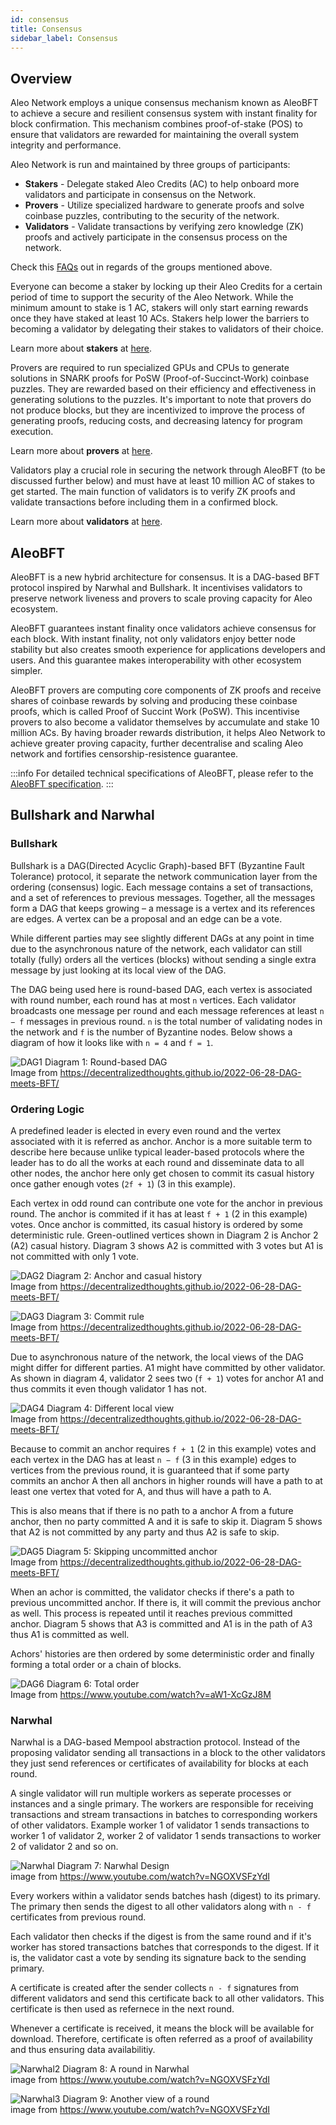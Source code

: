 ```yaml
---
id: consensus 
title: Consensus
sidebar_label: Consensus
---
```


## Overview
Aleo Network employs a unique consensus mechanism known as AleoBFT to achieve a secure and resilient consensus system with instant finality for block confirmation. This mechanism combines proof-of-stake (POS) to ensure that validators are rewarded for maintaining the overall system integrity and performance.

Aleo Network is run and maintained by three groups of participants:  
- **Stakers** - Delegate staked Aleo Credits (AC) to help onboard more validators and participate in consensus on the Network.  
- **Provers** - Utilize specialized hardware to generate proofs and solve coinbase puzzles, contributing to the security of the network.
- **Validators** - Validate transactions by verifying zero knowledge (ZK) proofs and actively participate in the consensus process on the network.

Check this [FAQs](https://aleo.org/faq/) out in regards of the groups mentioned above.

Everyone can become a staker by locking up their Aleo Credits for a certain period of time to support the security of the Aleo Network. While the minimum amount to stake is 1 AC, stakers will only start earning rewards once they have staked at least 10 ACs. Stakers help lower the barriers to becoming a validator by delegating their stakes to validators of their choice.  


Learn more about **stakers** at [here](./stakers.md).  

Provers are required to run specialized GPUs and CPUs to generate solutions in SNARK proofs for PoSW (Proof-of-Succinct-Work) coinbase puzzles. They are rewarded based on their efficiency and effectiveness in generating solutions to the puzzles. It's important to note that provers do not produce blocks, but they are incentivized to improve the process of generating proofs, reducing costs, and decreasing latency for program execution.  

Learn more about **provers** at [here](./provers.md).  

Validators play a crucial role in securing the network through AleoBFT (to be discussed further below) and must have at least 10 million AC of stakes to get started. The main function of validators is to verify ZK proofs and validate transactions before including them in a confirmed block.

Learn more about **validators** at [here](./validators.md).   



## AleoBFT
AleoBFT is a new hybrid architecture for consensus. It is a DAG-based BFT protocol inspired by Narwhal and Bullshark. It incentivises validators to preserve network liveness and provers to scale proving capacity for Aleo ecosystem.

AleoBFT guarantees instant finality once validators achieve consensus for each block. With instant finality, not only validators enjoy better node stability but also creates smooth experience for applications developers and users. And this guarantee makes interoperability with other ecosystem simpler.

AleoBFT provers are computing core components of ZK proofs and receive shares of coinbase rewards by solving and producing these coinbase proofs, which is called Proof of Succint Work (PoSW). This incentivise provers to also become a validator themselves by accumulate and stake 10 million ACs. By having broader rewards distribution, it helps Aleo Network to achieve greater proving capacity, further decentralise and scaling Aleo network and fortifies censorship-resistence guarantee.

:::info
For detailed technical specifications of AleoBFT, please refer to the [AleoBFT specification](https://developer.aleo.org/specs/aleobft.pdf).
:::

## Bullshark and Narwhal

### Bullshark
Bullshark is a DAG(Directed Acyclic Graph)-based BFT (Byzantine Fault Tolerance) protocol, it separate the network communication layer from the ordering (consensus) logic. Each message contains a set of transactions, and a set of references to previous messages. Together, all the messages form a DAG that keeps growing – a message is a vertex and its references are edges. A vertex can be a proposal and an edge can be a vote.

While different parties may see slightly different DAGs at any point in time due to the asynchronous nature of the network, each validator can still totally (fully) orders all the vertices (blocks) without sending a single extra message by just looking at its local view of the DAG.

The DAG being used here is round-based DAG, each vertex is associated with round number, each round has at most `n` vertices. Each validator broadcasts one message per round and each message references at least `n − f` messages in previous round. `n` is the total number of validating nodes in the network and `f` is the number of Byzantine nodes. Below shows a diagram of how it looks like with `n = 4` and `f = 1`.

![DAG1](./images/DAG1.png)
Diagram 1: Round-based DAG  
Image from https://decentralizedthoughts.github.io/2022-06-28-DAG-meets-BFT/

### Ordering Logic
A predefined leader is elected in every even round and the vertex associated with it is referred as anchor. Anchor is a more suitable term to describe here because unlike typical leader-based protocols where the leader has to do all the works at each round and disseminate data to all other nodes, the anchor here only get chosen to commit its casual history once gather enough votes (`2f + 1`) (3 in this example).  

Each vertex in odd round can contribute one vote for the anchor in previous round. The anchor is commited if it has at least `f + 1` (2 in this example) votes. Once anchor is committed, its casual history is ordered by some deterministic rule. Green-outlined vertices shown in Diagram 2 is Anchor 2 (A2) casual history. Diagram 3 shows A2 is committed with 3 votes but A1 is not committed with only 1 vote.

![DAG2](./images/DAG2.png)
Diagram 2: Anchor and casual history  
Image from https://decentralizedthoughts.github.io/2022-06-28-DAG-meets-BFT/

![DAG3](./images/DAG3.png)
Diagram 3: Commit rule  
Image from https://decentralizedthoughts.github.io/2022-06-28-DAG-meets-BFT/

Due to asynchronous nature of the network, the local views of the DAG might differ for different parties. A1 might have committed by other validator. As shown in diagram 4, validator 2 sees two (`f + 1`) votes for anchor A1 and thus commits it even though validator 1 has not.

![DAG4](./images/DAG4.png)
Diagram 4: Different local view  
Image from https://decentralizedthoughts.github.io/2022-06-28-DAG-meets-BFT/

Because to commit an anchor requires `f + 1` (2 in this example) votes and each vertex in the DAG has at least `n − f` (3 in this example) edges to vertices from the previous round, it is guaranteed that if some party commits an anchor A then all anchors in higher rounds will have a path to at least one vertex that voted for A, and thus will have a path to A.

This is also means that if there is no path to a anchor A from a future anchor, then no party committed A and it is safe to skip it. Diagram 5 shows that A2 is not committed by any party and thus A2 is safe to skip.

![DAG5](./images/DAG5.png)
Diagram 5: Skipping uncommitted anchor  
Image from https://decentralizedthoughts.github.io/2022-06-28-DAG-meets-BFT/

When an achor is committed, the validator checks if there's a path to previous uncommitted anchor. If there is, it will commit the previous anchor as well. This process is repeated until it reaches previous committed anchor. Diagram 5 shows that A3 is committed and A1 is in the path of A3 thus A1 is committed as well.

Achors' histories are then ordered by some deterministic order and finally forming a total order or a chain of blocks.

![DAG6](./images/DAG6.png)
Diagram 6: Total order  
Image from https://www.youtube.com/watch?v=aW1-XcGzJ8M

### Narwhal
Narwhal is a DAG-based Mempool abstraction protocol. Instead of the proposing validator sending all transactions in a block to the other validators they just send references or certificates of availability for blocks at each round.

A single validator will run multiple workers as seperate processes or instances and a single primary. The workers are responsible for receiving transactions and stream transactions in batches to corresponding workers of other validators. Example worker 1 of validator 1 sends transactions to worker 1 of validator 2, worker 2 of validator 1 sends transactions to worker 2 of validator 2 and so on.

![Narwhal](./images/Narwhal1.png)
Diagram 7: Narwhal Design  
image from https://www.youtube.com/watch?v=NGOXVSFzYdI

Every workers within a validator sends batches hash (digest) to its primary. The primary then sends the digest to all other validators along with `n - f` certificates from previous round.  

Each validator then checks if the digest is from the same round and if it's worker has stored transactions batches that corresponds to the digest. If it is, the validator cast a vote by sending its signature back to the sending primary.  

A certificate is created after the sender collects `n - f` signatures from different validators and send this certificate back to all other validators. This certificate is then used as refernece in the next round.

Whenever a certificate is received, it means the block will be available for download. Therefore, certificate is often referred as a proof of availability and thus ensuring data availabilitiy.

![Narwhal2](./images/Narwhal2.png)
Diagram 8: A round in Narwhal    
image from https://www.youtube.com/watch?v=NGOXVSFzYdI

![Narwhal3](./images/Narwhal3.png)
Diagram 9: Another view of a round   
image from https://www.youtube.com/watch?v=NGOXVSFzYdI
